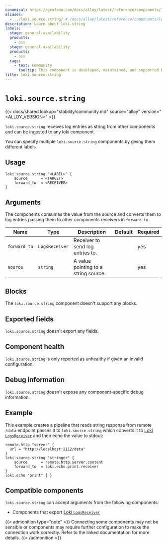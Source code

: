 ```yaml
---
canonical: https://grafana.com/docs/alloy/latest/reference/components/loki/loki.source.string/
aliases:
  - ../loki.source.string/ # /docs/alloy/latest/reference/components/loki.source.string/
description: Learn about loki.string
labels:
  stage: general-availability
  products:
    - oss
  stage: general-availability
  products:
    - oss
  tags:
    - text: Community
      tooltip: This component is developed, maintained, and supported by the Alloy user community.
title: loki.source.string
---
```


# `loki.source.string`

{{< docs/shared lookup="stability/community.md" source="alloy" version="<ALLOY_VERSION>" >}}

`loki.source.string` receives log entries as string from other components and can be ingested to any loki component.

You can specify multiple `loki.source.string` components by giving them different labels.

## Usage

```alloy
loki.source.string "<LABEL>" {
    source      = <TARGET>
    forward_to  = <RECEIVER>
}
```

## Arguments

The components consumes the value from the source and converts them to log entries passing them to other components receivers in `forward_to` 

| Name                    | Type                 | Description                                                | Default | Required |
| ----------------------- | -------------------- | ---------------------------------------------------------- | ------- | -------- |
| `forward_to`            | `LogsReceiver`       | Receiver to send log entries to.                           |         | yes      |
| `source`                | `string`             | A value pointing to a string source.                       |         | yes      |

## Blocks

The `loki.source.string` component doesn't support any blocks.

## Exported fields

`loki.source.string` doesn't export any fields.

## Component health

`loki.source.string` is only reported as unhealthy if given an invalid configuration.

## Debug information

`loki.source.string` doesn't expose any component-specific debug information.

## Example

This example creates a pipeline that reads string response from remote `/data` endpoint passes it to `loki.source.string` which converts it to [Loki `LogsReceiver`](../../../compatibility/#loki-logsreceiver-exporters) and then echo the value to stdout:

```alloy
remote.http "server" {
  url = "http://localhost:2112/data"
}
loki.source.string "stringer" {
    source      = remote.http.server.content
    forward_to  = loki.echo.print.receiver
}
loki.echo "print" { }
```

<!-- START GENERATED COMPATIBLE COMPONENTS -->

## Compatible components

`loki.source.string` can accept arguments from the following components:

- Components that export [Loki `LogsReceiver`](../../../compatibility/#loki-logsreceiver-exporters)


{{< admonition type="note" >}}
Connecting some components may not be sensible or components may require further configuration to make the connection work correctly.
Refer to the linked documentation for more details.
{{< /admonition >}}

<!-- END GENERATED COMPATIBLE COMPONENTS -->